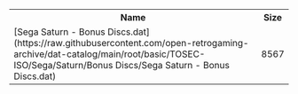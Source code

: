 <table>
<tr><th>Name</th><th>Size</th></tr>
<tr><td>[Sega Saturn - Bonus Discs.dat](https://raw.githubusercontent.com/open-retrogaming-archive/dat-catalog/main/root/basic/TOSEC-ISO/Sega/Saturn/Bonus Discs/Sega Saturn - Bonus Discs.dat)</td><td>8567</td></tr>
</table>
